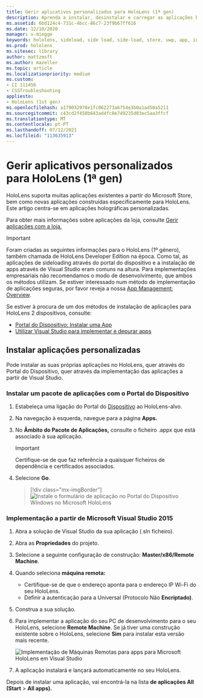 ```yaml
---
title: Gerir aplicativos personalizados para HoloLens (1ª gen)
description: Aprenda a instalar, desinstalar e carregar as aplicações holográficas personalizadas em dispositivos HoloLens utilizando o Portal do Dispositivo e Visual Studio.
ms.assetid: 6bd124c4-731c-4bcc-86c7-23f9b67ff616
ms.date: 12/10/2020
manager: v-miegge
keywords: hololens, sideload, side load, side-load, store, uwp, app, install
ms.prod: hololens
ms.sitesec: library
author: mattzmsft
ms.author: mazeller
ms.topic: article
ms.localizationpriority: medium
ms.custom:
- CI 111456
- CSSTroubleshooting
appliesto:
- HoloLens (1st gen)
ms.openlocfilehash: a179032978e1fc062273a6754e3b0a1ad50a5211
ms.sourcegitcommit: c43cd2f450b643ad4fc8e749235d03ec5aa3ffcf
ms.translationtype: MT
ms.contentlocale: pt-PT
ms.lasthandoff: 07/12/2021
ms.locfileid: "113635913"
---
```

# <a name="manage-custom-apps-for-hololens-1st-gen"></a>Gerir aplicativos personalizados para HoloLens (1ª gen)

HoloLens suporta muitas aplicações existentes a partir do Microsoft Store, bem como novas aplicações construídas especificamente para HoloLens. Este artigo centra-se em aplicações holográficas personalizadas.  

Para obter mais informações sobre aplicações da loja, consulte [Gerir aplicações com a loja.](holographic-store-apps.md)

> [!IMPORTANT]
> Foram criadas as seguintes informações para o HoloLens (1º género), também chamada de HoloLens Developer Edition na época. Como tal, as aplicações de sideloading através do portal do dispositivo e a instalação de apps através de Visual Studio eram comuns na altura. Para implementações empresariais não recomendamos o modo de desenvolvimento, que ambos os métodos utilizam. Se estiver interessado num método de implementação de aplicações seguras, por favor reveja a nossa [App Management: Overview](app-deploy-overview.md).
>
> Se estiver à procura de um dos métodos de instalação de aplicações para HoloLens 2 dispositivos, consulte:
>
> - [Portal do Dispositivo: Instalar uma App](/windows/mixed-reality/develop/platform-capabilities-and-apis/using-the-windows-device-portal#installing-an-app)
> - [Utilizar Visual Studio para implementar e depurar apps](/windows/mixed-reality/develop/platform-capabilities-and-apis/using-visual-studio)

## <a name="install-custom-apps"></a>Instalar aplicações personalizadas

Pode instalar as suas próprias aplicações no HoloLens, quer através do Portal do Dispositivo, quer através da implementação das aplicações a partir de Visual Studio.

### <a name="installing-an-application-package-with-the-device-portal"></a>Instalar um pacote de aplicações com o Portal do Dispositivo

1. Estabeleça uma ligação do Portal do [Dispositivo](/windows/mixed-reality/using-the-windows-device-portal) ao HoloLens-alvo.

1. Na navegação à esquerda, navegue para a página **Apps.**

1. No **Âmbito do Pacote de Aplicações,** consulte o ficheiro .appx que está associado à sua aplicação.

   > [!IMPORTANT]
   > Certifique-se de que faz referência a quaisquer ficheiros de dependência e certificados associados.

1. Selecione **Go**.

   > [!div class="mx-imgBorder"]
   > ![Instale o formulário de aplicação no Portal do Dispositivo Windows no Microsoft HoloLens](images/deviceportal-appmanager.jpg)

### <a name="deploying-from-microsoft-visual-studio-2015"></a>Implementação a partir de Microsoft Visual Studio 2015

1. Abra a solução de Visual Studio da sua aplicação (.sln ficheiro).

1. Abra as **Propriedades** do projeto.

1. Selecione a seguinte configuração de construção: **Master/x86/Remote Machine**.

1. Quando seleciona **máquina remota:**
   - Certifique-se de que o endereço aponta para o endereço IP Wi-Fi do seu HoloLens.
   - Definir a autenticação para a Universal (Protocolo Não **Encriptado)**.
   
1. Construa a sua solução.

1. Para implementar a aplicação do seu PC de desenvolvimento para o seu HoloLens, selecione **Remote Machine**. Se já tiver uma construção existente sobre o HoloLens, selecione **Sim** para instalar esta versão mais recente.  

   ![Implementação de Máquinas Remotas para apps para Microsoft HoloLens em Visual Studio](images/vs2015-remotedeployment.jpg)  
   
1. A aplicação instalará e lançará automaticamente no seu HoloLens.

Depois de instalar uma aplicação, vai encontrá-la na lista **de aplicações All** **(Start**  >  **All apps).**
